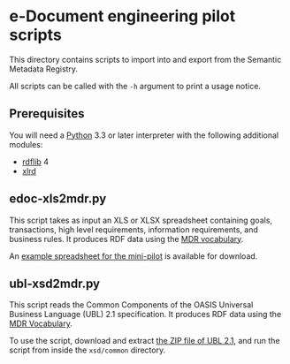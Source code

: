e-Document engineering pilot scripts
=====================================

This directory contains scripts to import into and export from the Semantic
Metadata Registry.

All scripts can be called with the `-h` argument to print a usage notice.


Prerequisites
--------------

You will need a [Python][] 3.3 or later interpreter with the following
additional modules:

* [rdflib][] 4
* [xlrd][]

[Python]: http://python.org/
[rdflib]: https://pypi.python.org/pypi/rdflib
[xlrd]: https://pypi.python.org/pypi/xlrd


edoc-xls2mdr.py
----------------

This script takes as input an XLS or XLSX spreadsheet containing goals,
transactions, high level requirements, information requirements, and business
rules. It produces RDF data using the [MDR vocabulary][].

An [example spreadsheet for the mini-pilot][xls-template] is available for
download.


ubl-xsd2mdr.py
---------------

This script reads the Common Components of the OASIS Universal Business
Language (UBL) 2.1 specification. It produces RDF data using the
[MDR Vocabulary][].

To use the script, download and extract [the ZIP file of UBL 2.1][UBL], and run
the script from inside the `xsd/common` directory.


[MDR vocabulary]: http://mdr.semic.eu/def
[xls-template]: http://mdr.semic.eu/downloads/e-Document_Engineering_Methods_-_Template_Activity_Registration.xlsx
[UBL]: https://www.oasis-open.org/standards/#ublv2.1
